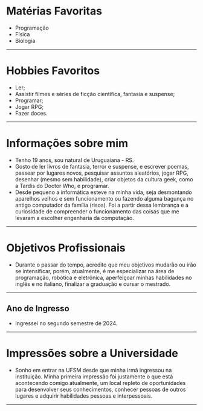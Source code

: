 # Matérias Favoritas
- Programação
- Física
- Biologia
---
# Hobbies Favoritos
- Ler;
- Assistir filmes e séries de ficção científica, fantasia e suspense;
- Programar;
- Jogar RPG;
- Fazer doces.
---
# Informações sobre mim
- Tenho 19 anos, sou natural de Uruguaiana - RS.
- Gosto de ler livros de fantasia, terror e suspense, e escrever poemas, passear por lugares novos, pesquisar assuntos aleatórios, jogar RPG, desenhar (mesmo sem habilidade), criar objetos da cultura geek, como a Tardis do Doctor Who, e programar.
- Desde pequeno a informática esteve na minha vida, seja desmontando aparelhos velhos e sem funcionamento ou fazendo alguma bagunça no antigo computador da família (risos). Foi a partir dessa lembrança e a curiosidade de compreender o funcionamento das coisas que me levaram a escolher engenharia da computação.
---
# Objetivos Profissionais
- Durante o passar do tempo, acredito que meu objetivos mudarão ou irão se intensificar, porém, atualmente, é me especializar na área de programação, robótica e eletrônica, aperfeiçoar minhas habilidades no inglês e no italiano, finalizar a graduação e cursar o mestrado.
---
## Ano de Ingresso
- Ingressei no segundo semestre de 2024.
---
# Impressões sobre a Universidade
- Sonho em entrar na UFSM desde que minha irmã ingressou na instituição. Minha primeira impressão foi justamente o que está acontecendo comigo atualmente, um local repleto de oportunidades para desenvolver seus conhecimentos, conhecer pessoas de outros lugares e adquirir habilidades pessoas e interpessoais.
---